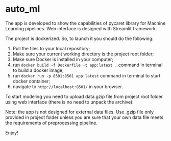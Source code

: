 # auto_ml

The app is developed to show the capabilities of pycaret library
for Machine Learning pipelines. Web interface is designed with Streamlit framework.

The project is dockerized. So, to launch it you should do the following:

1) Pull the files to your local repository;
2) Make sure your current working directory is the project root folder;
3) Make sure Docker is installed in your computer;
4) run ```docker build -f Dockerfile -t app:latest .``` command in terminal to build a docker image;
5) run ```docker run -p 8501:8501 app:latest``` command in terminal to start docker container;
6) navigate to ```http://localhost:8501/``` in your browser.

To start modeling you need to upload data.gzip file from project root folder using web interface 
(there is no need to unpack the archive).

Note: the app is not designed for external data files. Use .gzip file only provided in project folder 
unless you are sure that your own data file meets the requirements of preprocessing pipeline.

Enjoy!